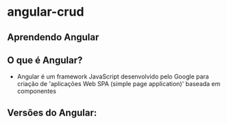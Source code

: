 # angular-crud
Aprendendo Angular
--------------
## O que é Angular?
* Angular é um framework JavaScript desenvolvido pelo Google para criação de 'aplicações Web SPA (simple page application)' baseada em componentes
## Versões do Angular:
